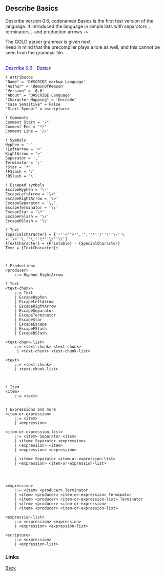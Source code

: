 ## Describe Basics

Describe version 0.6, codenamed Basics is the first test version of the language. It introduced the language in simple lists with separators ```,```, terminators ```;``` and production arrows ```->```.

The GOLD parser grammar is given next<br>
Keep in mind that the precompiler plays a role as well, and this cannot be seen from the grammar file.<br><br>

<span style="color:blue">_Describe 0.6 - Basics_</span>
```
! Attributes
"Name" = 'D#SCRIBE markup Language'
"Author" = 'DemonOfReason'
"Version" = '0.6'
"About" = 'D#SCRIBE Language'
"Character Mapping" = 'Unicode'
"Case Sensitive" = False
"Start Symbol" = <scripture>

! Comments
Comment Start = '/*'
Comment End = '*/'
Comment Line = '//'

! Symbols
Hyphen = '-'
!LeftArrow = '<'
RightArrow = '>'
Separator = ','
Terminator = ';'
!Star = '*'
!FSlash = '/'
!BSlash = '\'

! Escaped symbols
EscapeHyphen = '\-'
EscapeLeftArrow = '\<'
EscapeRightArrow = '\>'
EscapeSeparator = '\,'
EscapeTerminator = '\;'
EscapeStar = '\*'
EscapeFSlash = '\/'
EscapeBSlash = '\\'

! Text
{SpecialCharacter} = ['-''<''>'','';''*''/''\''\-''\<''\>''\,''\;''\*''\/''\\']
{TextCharacter} = {Printable} - {SpecialCharacter}
Text = {TextCharacter}+



! Productions
<producer>
	::= Hyphen RightArrow

! Text
<text-chunk>
	::= Text
	| EscapeHyphen
	| EscapeLeftArrow
	| EscapeRightArrow
	| EscapeSeparator
	| EscapeTerminator
	| EscapeStar
	| EscapeEscape
	| EscapeFSlash
	| EscapeBSlash

<text-chunk-list>    
	::= <text-chunk> <text-chunk>    
	 | <text-chunk> <text-chunk-list>

<text>     
	::= <text-chunk>    
	| <text-chunk-list>
   


! Item
<item>    
	::= <text>


! Expressions and more
<item-or-expression>    
	::= <item>    
	| <expression>

<item-or-expression-list>
	::= <item> Separator <item>
	| <item> Separator <expression>
	| <expression> <item>
	| <expression> <expression>
	
	| <item> Separator <item-or-expression-list>
	| <expression> <item-or-expression-list>

	
	

<expression>     
	::= <item> <producer> Terminator    
	| <item> <producer> <item-or-expression> Terminator   
	| <item> <producer> <item-or-expression-list> Terminator
	| <item> <producer> <item-or-expression>
	| <item> <producer> <item-or-expression-list>

<expression-list>     
	::= <expression> <expression>    
	| <expression> <expression-list>

<scripture>     
	::= <expression>      
	| <expression-list>
```

### Links
[Back](../Home.md)